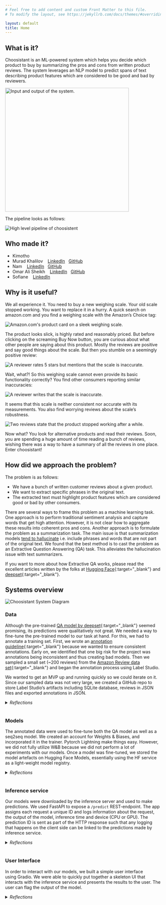 ```yaml
---
# Feel free to add content and custom Front Matter to this file.
# To modify the layout, see https://jekyllrb.com/docs/themes/#overriding-theme-defaults

layout: default
title: Home 
---
```


## What is it?

Choosistant is an ML-powered system which helps you decide which product to buy by summarizing the pros and cons from written product reviews. The system leverages an NLP model to predict spans of text describing product features which are considered to be good and bad by reviewers.

<img src="/assets/img/choosistant-input-output.png" alt="Input and output of the system." width="400" />

The pipeline looks as follows:

![High level pipeline of choosistent](/assets/img/choosistant-high-level-pipeline.png)

## Who made it?

- Kimotho
- Murad Khalilov
    &nbsp;&nbsp;
    <a href="https://www.linkedin.com/in/muradkhalil/" target="_blank"><i class="fa-brands fa-linkedin"></i> LinkedIn</a>
    &nbsp;
    <a href="https://github.com/MuradKhalil" target="_blank"><i class="fa-brands fa-github"></i> GitHub</a>
- Nam
    &nbsp;&nbsp;
    <a href="https://www.linkedin.com/in/changhyeon-nam-9306a616b/" target="_blank"><i class="fa-brands fa-linkedin"></i> LinkedIn</a>
    &nbsp;
    <a href="https://github.com/changhyeonnam" target="_blank"><i class="fa-brands fa-github"></i> GitHub</a>
- Omar Ali Sheikh
    &nbsp;&nbsp;
    <a href="https://www.linkedin.com/in/osheikhomar/" target="_blank"><i class="fa-brands fa-linkedin"></i> LinkedIn</a>
    &nbsp;
    <a href="https://github.com/sheikhomar/" target="_blank"><i class="fa-brands fa-github"></i> GitHub</a>
- Sofiane
    &nbsp;&nbsp;
    <a href="https://www.linkedin.com/in/sofiane-chami-a3259b87" target="_blank"><i class="fa-brands fa-linkedin"></i> LinkedIn</a>

## Why is it useful?

We all experience it. You need to buy a new weighing scale. Your old scale stopped working. You want to replace it in a hurry. A quick search on amazon.com and you find a weighing scale with the Amazon’s Choice tag:

![Amazon.com's product card on a sleek weighing scale.](/assets/img/amazon-weight-scale-product-card.png)

The product looks slick, is highly rated and reasonably priced. But before clicking on the screaming Buy Now button, you are curious about what other people are saying about this product. Mostly the reviews are positive and say good things about the scale. But then you stumble on a seemingly positive review:

![A reviewer rates 5 stars but mentions that the scale is inaccurate.](/assets/img/amazon-review-five-star-negative-review.png)

Wait, what?! So this weighing scale cannot even provide its basic functionality correctly? You find other consumers reporting similar inaccuracies:

![A reviewer writes that the scale is inaccurate.](/assets/img/amazon-review-one-star-inaccurate.png)

It seems that this scale is neither consistent nor accurate with its measurements. You also find worrying reviews about the scale’s robustness.

![Two reviews state that the product stopped working after a while.](/assets/img/amazon-review-product-dies.png)

Now what? You look for alternative products and read their reviews. Soon, you are spending a huge amount of time reading a bunch of reviews, wishing there was a way to have a summary of all the reviews in one place. Enter choosistant!

## How did we approach the problem?

The problem is as follows:

- We have a bunch of written customer reviews about a given product.
- We want to extract specific phrases in the original text.
- The extracted text must highlight product features which are considered good or bad by other consumers.

There are several ways to frame this problem as a machine learning task. One approach is to perform traditional sentiment analysis and capture words that get high attention. However, it is not clear how to aggregate these results into coherent pros and cons. Another approach is to formulate the problem as a summarization task. The main issue is that summarization models [tend to hallucinate](https://towardsdatascience.com/entity-level-factual-consistency-in-abstractive-text-summarization-cb19e8a48397) i.e. include phrases and words that are not part of the original text. We found that the best method is to cast the problem as an Extractive Question Answering (QA) task. This alleviates the hallucination issue with text summarizers.

If you want to more about how Extractive QA works, please read the excellent articles written by the folks at [Hugging Face](https://huggingface.co/tasks/question-answering){:target="_blank"} and [deepset](https://www.deepset.ai/blog/modern-question-answering-systems-explained){:target="_blank"}.

## Systems overview

![Choosistant System Diagram](/assets/img/choosistant-system-overview.png)

### Data

Although the pre-trained [QA model by deepset](https://huggingface.co/deepset/roberta-base-squad2?context=My+name+is+Sarah+and+I+live+in+London&question=Where+do+I+live%3F){:target="_blank"} seemed promising, its predictions were qualitatively not great. We needed a way to fine-tune the pre-trained model to our task at hand. For this, we had to annotate a training set. First, we wrote an [annotation guideline](https://www.notion.so/Annotation-Instructions-da16af9ee482480aab5fa0d1b155583d){:target="_blank"} because we wanted to ensure consistent annotations. Early on, we identified that one big risk for the project was annotations being inconsistent and thus creating bad models. Then we sampled a small set (~200 reviews) from the [Amazon Review data set](https://nijianmo.github.io/amazon/){:target="_blank"} and began the annotation process using Label Studio.

We wanted to get an MVP up and running quickly so we could iterate on it. Since our sampled data was not very large, we created a GitHub repo to store Label Studio’s artifacts including SQLite database, reviews in JSON files and exported annotations in JSON.

<details>
<summary><em>Reflections</em></summary>

<ul>
<li>Some of the reviews were difficult to annotate. We learned that there was a need to provide more contextual information (e.g. name, brief description, pictures etc. of the product) in the annotation interface. This context should help annotators be better at disambiguating phrases in the review text.</li>
<li>Despite our best efforts, there are still inconsistent annotations in the training set. Standard practice for overcoming this challenge is to collect more than one annotation for the same piece of text. Then find a way to handle disagreements between the annotators. In addition, it allows us to measure the extent to which the output of the annotation process can be repeated and scaled.</li>
<li>Ensuring the quality of the annotations is important. However, we did not put a proper quality assurance step in place to check what the training set looked like. We did manual spot checks. However, that does not scale and is to repeatable. To create a data flywheel, we need a QA process.</li>
<li>Instead of using GitHub as our storage repo, an alternative option might be to upload the data to <a href="https://danielvanstrien.xyz/huggingface/huggingface-datasets/annotation/full%20stack%20deep%20learning%20notes/2022/09/07/label-studio-annotations-hub.html" target="_blank">Hugging Face Dataset as a fellow FSDL student did</a>.
</li>
</ul>

</details>
&nbsp;

### Models

The annotated data were used to fine-tune both the QA model as well as a seq2seq model. We created an account for Weights & Biases, and incorporated it in the trainer. Pytorch Lightning make things easy. However, we did not fully utilize W&B because we did not perform a lot of experiments with our models. Once a model was fine-tuned, we stored the model artefacts on Hugging Face Models, essentially using the HF service as a light-weight model registry.

<details>
<summary><em>Reflections</em></summary>

<ul>
<li>
Use a true model registry that allows us to not only track model versions but also information surrounding the fine-tuning process. This includes information like what code was used to fine-tune the model (Git SHA), what are the characteristics of the training data (data profile), and the results of the experiments that produced the model (link to experiment tracking service).
</li>
</ul>

</details>
&nbsp;

### Inference service

Our models were downloaded by the inference server and used to make predictions. We used FastAPI to expose a `/predict` REST-endpoint. The app assigns each request a unique ID and logs information about the request, the output of the model, inference time and device (CPU or GPU). The prediction ID is sent as part of the HTTP response such that any logging that happens on the client side can be linked to the predictions made by inference service.

<details>
<summary><em>Reflections</em></summary>

<ul>
<li>The inference speed on GPU is around 800 ms while it is 10 times slower on the CPU. To speed things up, we are considering experimeting <a href="https://huggingface.co/docs/optimum/index" target="_blank">Hugging Face Optimum</a>.</li>
</ul>

</details>
&nbsp;

### User Interface

In order to interact with our models, we built a simple user interface using Gradio. We were able to quickly put together a skeleton UI that interacts with the inference service and presents the results to the user. The user can flag the output of the model.

<details>
<summary><em>Reflections</em></summary>

<ul>
<li>
Our experience developing a UI on Gradio was a bit painful. It was easy to write a simple UI, but customizing and debugging the Gradio app was frustrating. Briefly, we considered port the UI code to Streamlit. We skipped this idea because our aim was to create a browser extension that summarizes pros and cons in-site.
</li>
</ul>

</details>
&nbsp;
